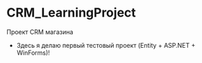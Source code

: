 # CRM_LearningProject
Проект CRM магазина
* Здесь я делаю первый тестовый проект (Entity + ASP.NET + WinForms)!
